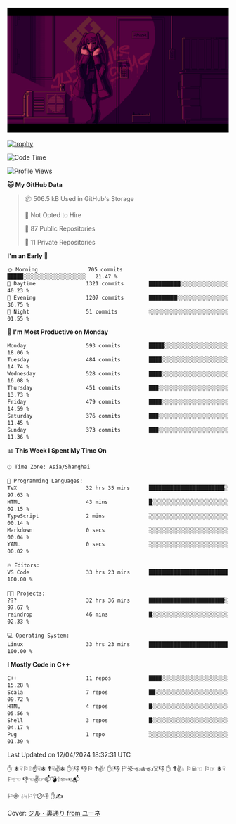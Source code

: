 ![](imgs/main.png)

[![trophy](https://github-profile-trophy.vercel.app/?username=NeilKleistGao&theme=dracula)](https://github.com/ryo-ma/github-profile-trophy)

<!--START_SECTION:waka-->
![Code Time](http://img.shields.io/badge/Code%20Time-878%20hrs%2052%20mins-blue)

![Profile Views](http://img.shields.io/badge/Profile%20Views-0-blue)

**🐱 My GitHub Data** 

> 📦 506.5 kB Used in GitHub's Storage 
 > 
> 🚫 Not Opted to Hire
 > 
> 📜 87 Public Repositories 
 > 
> 🔑 11 Private Repositories 
 > 
**I'm an Early 🐤** 

```text
🌞 Morning                705 commits         █████░░░░░░░░░░░░░░░░░░░░   21.47 % 
🌆 Daytime                1321 commits        ██████████░░░░░░░░░░░░░░░   40.23 % 
🌃 Evening                1207 commits        █████████░░░░░░░░░░░░░░░░   36.75 % 
🌙 Night                  51 commits          ░░░░░░░░░░░░░░░░░░░░░░░░░   01.55 % 
```
📅 **I'm Most Productive on Monday** 

```text
Monday                   593 commits         █████░░░░░░░░░░░░░░░░░░░░   18.06 % 
Tuesday                  484 commits         ████░░░░░░░░░░░░░░░░░░░░░   14.74 % 
Wednesday                528 commits         ████░░░░░░░░░░░░░░░░░░░░░   16.08 % 
Thursday                 451 commits         ███░░░░░░░░░░░░░░░░░░░░░░   13.73 % 
Friday                   479 commits         ████░░░░░░░░░░░░░░░░░░░░░   14.59 % 
Saturday                 376 commits         ███░░░░░░░░░░░░░░░░░░░░░░   11.45 % 
Sunday                   373 commits         ███░░░░░░░░░░░░░░░░░░░░░░   11.36 % 
```


📊 **This Week I Spent My Time On** 

```text
🕑︎ Time Zone: Asia/Shanghai

💬 Programming Languages: 
TeX                      32 hrs 35 mins      ████████████████████████░   97.63 % 
HTML                     43 mins             █░░░░░░░░░░░░░░░░░░░░░░░░   02.15 % 
TypeScript               2 mins              ░░░░░░░░░░░░░░░░░░░░░░░░░   00.14 % 
Markdown                 0 secs              ░░░░░░░░░░░░░░░░░░░░░░░░░   00.04 % 
YAML                     0 secs              ░░░░░░░░░░░░░░░░░░░░░░░░░   00.02 % 

🔥 Editors: 
VS Code                  33 hrs 23 mins      █████████████████████████   100.00 % 

🐱‍💻 Projects: 
???                      32 hrs 36 mins      ████████████████████████░   97.67 % 
raindrop                 46 mins             █░░░░░░░░░░░░░░░░░░░░░░░░   02.33 % 

💻 Operating System: 
Linux                    33 hrs 23 mins      █████████████████████████   100.00 % 
```

**I Mostly Code in C++** 

```text
C++                      11 repos            ████░░░░░░░░░░░░░░░░░░░░░   15.28 % 
Scala                    7 repos             ██░░░░░░░░░░░░░░░░░░░░░░░   09.72 % 
HTML                     4 repos             █░░░░░░░░░░░░░░░░░░░░░░░░   05.56 % 
Shell                    3 repos             █░░░░░░░░░░░░░░░░░░░░░░░░   04.17 % 
Pug                      1 repo              ░░░░░░░░░░░░░░░░░░░░░░░░░   01.39 % 
```




 Last Updated on 12/04/2024 18:32:31 UTC
<!--END_SECTION:waka-->

✋ ❄☟⚐🕆☝☟❄ 🕈☟✌❄ ✋🕯👎 👎⚐ 🕈✌💧 ✋🕯👎 🏱☼☜❄☜☠👎 ✋ 🕈✌💧 ⚐☠☜ ⚐☞ ❄☟⚐💧☜ 👎☜✌☞📫💣🕆❄☜💧📬

⚐☼ 💧☟⚐🕆☹👎 ✋✍

Cover: [ジル・裏通り from ユーネ](https://www.pixiv.net/artworks/62127066)
